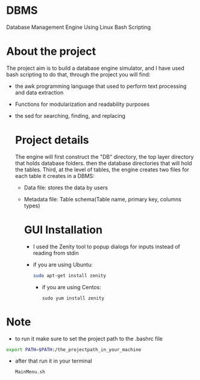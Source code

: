 # DBMS
Database Management Engine Using Linux Bash Scripting 

# About the project
The project aim is to build a database engine simulator, and I have used bash scripting to do that, through the project you will find: 

- the awk programming language that used to perform text processing and data extraction
- Functions for modularization and readability purposes
- the sed for searching, finding, and replacing

  # Project details
  
  The engine will first construct the "DB" directory, the top layer directory that holds database folders. then the database directories that will hold the tables. Third, at the level of tables, the engine creates two files for each table it creates in a DBMS:
      
  - Data file: stores the data by users
  - Metadata file: Table schema(Table name, primary key, columns types)
 
    #  GUI Installation 
    - I used the Zenity tool to popup dialogs for inputs instead of reading from stdin
    - if you are using Ubuntu:
      
        ``` bash
        sudo apt-get install zenity
        ```
      - if you are using Centos:
        ```
        sudo yum install zenity
        ```
        


# Note 

- to run it make sure to set the project path to the .bashrc file
  
```bash
export PATH=$PATH:/the_projectpath_in_your_machine
```
- after that run it in your terminal
  ```bash
  MainMenu.sh
  ```
  
